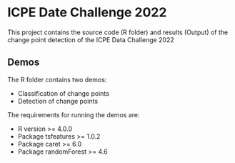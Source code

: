 # ICPE Date Challenge 2022

This project contains the source code (R folder) and results (Output) of the change point detection of the ICPE Data Challenge 2022 

## Demos

The R folder contains two demos:
* Classification of change points
* Detection of change points

The requirements for running the demos are:
* R version >= 4.0.0
* Package tsfeatures >= 1.0.2
* Package caret >= 6.0
* Package randomForest >= 4.6
